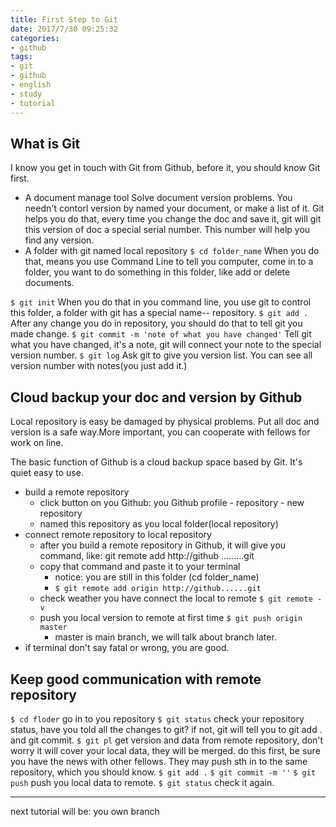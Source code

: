```yaml
---
title: First Step to Git
date: 2017/7/30 09:25:32
categories: 
- github
tags:
- git 
- github
- english
- study
- tutorial
---
```



## What is Git
I know you get in touch with Git from Github, before it, you should know Git first. 
- A document manage tool
Solve document version problems. You needn't contorl version by named your document, or make a list of it. Git helps you do that, every time you change the doc and save it, git will git this version of doc a special serial number. This number will help you find any version.
- A folder with git named local repository
`$ cd folder_name`
When you do that, means you use Command Line to tell you computer, come in to a folder, you want to do something in this folder, like add or delete documents. 

`$ git init`
When you do that in you command line, you use git to control this folder, a folder with git has a special name-- repository.
`$ git add .`
After any change you do in repository, you should do that to tell git you made change. 
`$ git commit -m 'note of what you have changed'`
Tell git what you have changed, it's a note, git will connect your note to the special version number. 
`$ git log`
Ask git to give you version list. You can see all version number with notes(you just add it.)

## Cloud backup your doc and version by Github
Local repository is easy be damaged by physical problems. Put all doc and version is a safe way.More important, you can cooperate with fellows for work on line.

The basic function of Github is a cloud backup space based by Git. It's quiet easy to use. 
- build a remote repository
	- click button on you Github: you Github profile - repository - new repository 
	- named this repository as you local folder(local repository)
- connect remote repository to local repository
	+ after you build a remote repository in Github, it will give you command, like: git remote add http://github .........git
	+ copy that command and paste it to your terminal
		* notice: you are still in this folder (cd folder\_name)
		* `$ git remote add origin http://github......git`
	+ check weather you have connect the local to remote
	`$ git remote -v`
	+ push you local version to remote at first time
	`$ git push origin master`
		* master is main branch, we will talk about branch later. 
- if terminal don't say fatal or wrong, you are good. 
	  
## Keep good communication with remote repository
`$ cd floder`
go in to you repository
`$ git status`
check your repository status, have you told all the changes to git? if not, git will tell you to git add . and git commit.
`$ git pl`
get version and data from remote repository, don't worry it will cover your local data, they will be merged. 
do this first, be sure you have the news with other fellows. They may push sth in to the same repository, which you should know.
`$ git add .`
`$ git commit -m ''` 
`$ git push`
push you local data to remote.
`$ git status`
check it again.

---- 
next tutorial will be: you own branch